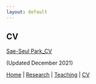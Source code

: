 ```yaml
---
layout: default
---
```


## CV

<a href="https://cmu.box.com/s/lpcv9vhtgph69ebze7r1ym5eahyel4l8" target="_blank"> Sae-Seul Park_CV </a>

(Updated December 2021)

[Home](./index.html) | [Research](./research.html) | [Teaching](./teaching.html) | [CV](./CV.html)  
